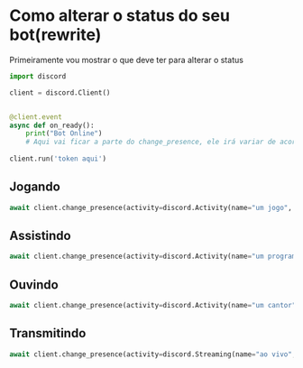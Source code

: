 # Como alterar o status do seu bot(rewrite)

Primeiramente vou mostrar o que deve ter para alterar o status

```py
import discord

client = discord.Client()


@client.event
async def on_ready():
    print("Bot Online")
    # Aqui vai ficar a parte do change_presence, ele irá variar de acordo com o status(transmitindo, jogando, assistindo, ouvindo)
    
client.run('token aqui')
```

## Jogando

```py
await client.change_presence(activity=discord.Activity(name="um jogo", type=discord.ActivityType.playing))
```

## Assistindo
```py
await client.change_presence(activity=discord.Activity(name="um programa", type=discord.ActivityType.watching))
```

## Ouvindo
```py
await client.change_presence(activity=discord.Activity(name="um cantor", type=discord.ActivityType.listening))
```

## Transmitindo
```py
await client.change_presence(activity=discord.Streaming(name="ao vivo", url="https://twitch.tv/"))
```
